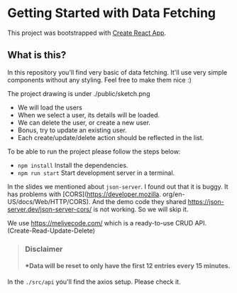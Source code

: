 # Getting Started with Data Fetching

This project was bootstrapped with [Create React App](https://github.com/facebook/create-react-app).

## What is this?

In this repository you'll find very basic of data fetching. It'll use very simple components without any styling. Feel free to make them nice :)

The project drawing is under ./public/sketch.png

- We will load the users
- When we select a user, its details will be loaded. 
- We can delete the user, or create a new user.
- Bonus, try to update an existing user.
- Each create/update/delete action should be reflected in the list.

To be able to run the project please follow the steps below:

- `npm install` Install the dependencies. 
- `npm run start` Start development server in a terminal.

In the slides we mentioned about `json-server`. I found out that it is buggy. It has problems with [CORS](https://developer.mozilla.
org/en-US/docs/Web/HTTP/CORS). And the demo code they shared https://json-server.dev/json-server-cors/ is not working. So we will skip it. 

We use https://melivecode.com/ which is a ready-to-use CRUD API. (Create-Read-Update-Delete)
> ### Disclaimer 
> #### *Data will be reset to only have the first 12 entries every 15 minutes. 
 
In the `./src/api` you'll find the axios setup. Please check it. 
